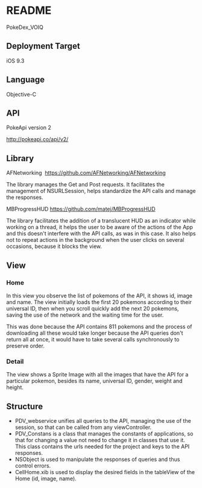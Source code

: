 # README #

PokeDex_VOIQ 

## Deployment Target ##

iOS 9.3

## Language ##

Objective-C

## API ##

PokeApi version 2

http://pokeapi.co/api/v2/


## Library ##

AFNetworking 
https://github.com/AFNetworking/AFNetworking

The library manages the Get and Post requests.
It facilitates the management of NSURLSession, helps standardize the API calls and manage the responses.


MBProgressHUD
https://github.com/matej/MBProgressHUD

The library facilitates the addition of a translucent HUD as an indicator while working on a thread, it helps the user to be aware of the actions of the App and this doesn't interfere with the API calls, as was in this case.
It also helps not to repeat actions in the background when the user clicks on several occasions, because it blocks the view.


## View ##

### Home ###
In this view you observe the list of pokemons of the API, it shows id, image and name.
The view initially loads the first 20 pokemons according to their universal ID, then when you scroll quickly add the next 20 pokemons, saving the use of the network and the waiting time for the user.

This was done because the API contains 811 pokemons and the process of downloading all these would take longer because the API queries don't return all at once, it would have to take several calls synchronously to preserve order.

### Detail ###

The view shows a Sprite Image with all the images that have the API for a particular pokemon, besides its name, universal ID, gender, weight and height.

## Structure ##

- PDV_webservice unifies all queries to the API, managing the use of the session, so that can be called from any viewController.
- PDV_Constans is a class that manages the constants of applications, so that for changing a value not need to change it in classes that use it. This class contains the urls needed for the project and keys to the API responses.
- NSObject is used to manipulate the responses of queries and thus control errors.
- CellHome.xib is used to display the desired fields in the tableView of the Home (id, image, name).
